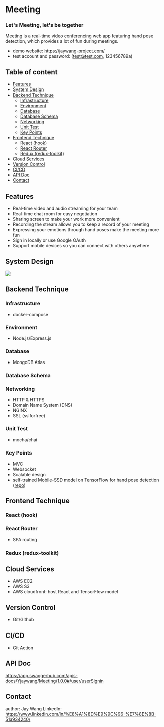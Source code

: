 # Meeting

### Let's Meeting, let's be together

Meeting is a real-time video conferencing web app featuring hand pose detection, which provides a lot of fun during meetings.

- demo website: https://jaywang-project.com/
- test account and password: (test@test.com, 123456789a)

## Table of content

- [Features](#Features)
- [System Design](#System-Design)
- [Backend Technique](#Backend-Technique)
  - [Infrastructure](#Infrastructure)
  - [Environment](#Environment)
  - [Database](#Database)
  - [Database Schema](#Database-Schema)
  - [Networking](#Networking)
  - [Unit Test](#Unit-Test)
  - [Key Points](#Key-Points)
- [Frontend Technique](#Frontend-Technique)
  - [React (hook)](<#React-(hook)>)
  - [React Router](#React-Router)
  - [Redux (redux-toolkit)](<#Redux-(redux-toolkit)>)
- [Cloud Services](#Cloud-Services)
- [Version Control](#Version-Control)
- [CI/CD](#CI/CD)
- [API Doc](#API-Doc)
- [Contact](#Contact)

## Features<a name="Features"></a>

- Real-time video and audio streaming for your team
- Real-time chat room for easy negotiation
- Sharing screen to make your work more convenient
- Recording the stream allows you to keep a record of your meeting
- Expressing your emotions through hand poses make the meeting more fun
- Sign in locally or use Google OAuth
- Support mobile devices so you can connect with others anywhere

## <a name="System-Design"></a>System Design

![](https://i.imgur.com/zZLU8Ew.png)

## <a name="Backend-Technique"></a>Backend Technique

### <a name="Infrastructure"></a>Infrastructure

- docker-compose

### <a name="Environment"></a>Environment

- Node.js/Express.js

### <a name="Database"></a>Database

- MongoDB Atlas

### <a name="Database-Schema"></a>Database Schema

### <a name="Networking"></a>Networking

- HTTP & HTTPS
- Domain Name System (DNS)
- NGINX
- SSL (sslforfree)

### <a name="Unit-Test"></a>Unit Test

- mocha/chai

### <a name="Key-Points"></a>Key Points

- MVC
- Websocket
- Scalable design
- self-trained Mobile-SSD model on TensorFlow for hand pose detection ([repo](https://github.com/Yjaywang/hand-pose-detection-practice))

## <a name="Frontend-Technique"></a>Frontend Technique

### <a name="React-(hook)"></a>React (hook)

### <a name="React-Router"></a>React Router

- SPA routing

### <a name="Redux-(redux-toolkit)"></a>Redux (redux-toolkit)

## <a name="Cloud-Services"></a>Cloud Services

- AWS EC2
- AWS S3
- AWS cloudfront: host React and TensorFlow model

## <a name="Version-Control"></a>Version Control

- Git/Github

## <a name="CI/CD"></a>CI/CD

- Git Action

## <a name="API-Doc"></a>API Doc

https://app.swaggerhub.com/apis-docs/Yjaywang/Meeting/1.0.0#/user/userSignin

## <a name="Contact"></a>Contact

author: Jay Wang
LinkedIn: https://www.linkedin.com/in/%E8%A1%8D%E9%9C%96-%E7%8E%8B-51a934240/
